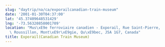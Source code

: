 ```yaml
---
slug: "daytrip/na/ca/exporailcanadian-train-museum"
date: '2001-01-30T04:37:00'
lat: '45.37409648531429'
lng: '-73.56320858001709'
location: "Mus\xE9e ferroviaire canadien - Exporail, Rue Saint-Pierre, Saint-Constant,\
  \ Roussillon, Mont\xE9r\xE9gie, Qu\xE9bec, J5A 1G7, Canada"
title: Exporail(Canadian Train Museum)
---
```



